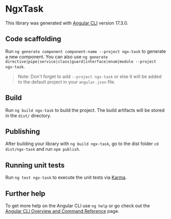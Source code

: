# NgxTask

This library was generated with [Angular CLI](https://github.com/angular/angular-cli) version 17.3.0.

## Code scaffolding

Run `ng generate component component-name --project ngx-task` to generate a new component. You can also use `ng generate directive|pipe|service|class|guard|interface|enum|module --project ngx-task`.
> Note: Don't forget to add `--project ngx-task` or else it will be added to the default project in your `angular.json` file. 

## Build

Run `ng build ngx-task` to build the project. The build artifacts will be stored in the `dist/` directory.

## Publishing

After building your library with `ng build ngx-task`, go to the dist folder `cd dist/ngx-task` and run `npm publish`.

## Running unit tests

Run `ng test ngx-task` to execute the unit tests via [Karma](https://karma-runner.github.io).

## Further help

To get more help on the Angular CLI use `ng help` or go check out the [Angular CLI Overview and Command Reference](https://angular.io/cli) page.

